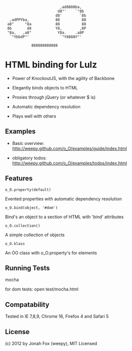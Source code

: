 ```
                         ,ad8888ba,            
                        d8"'    `"8b           
                       d8'        `8b     
  ,adPPYba,            88          88          
 a8"     "8a           88          88     
 8b       d8           Y8,        ,8P          
 "8a,   ,a8"            Y8a.    .a8P           
  `"YbbdP"'              `"Y8888Y"'            

            888888888888                       
```           
           
HTML binding for Lulz 
========

* Power of KnockoutJS, with the agility of Backbone

* Elegantly binds objects to HTML

* Proxies through jQuery (or whatever $ is)

* Automatic dependency resolution

* Plays well with others



Examples
--------

* Basic overview: http://weepy.github.com/o_O/examples/guide/index.html

* obligatory todos: http://weepy.github.com/o_O/examples/todos/index.html

Features
--------

<code>o_O.property(default)</code>
  
Evented properties with automatic dependency resolution

<code>o_O.bind(object, '#dom')</code>
  
Bind's an object to a section of HTML with 'bind' attributes

<code>o_O.collection()</code>
  
A simple collection of objects

<code>o_O.klass</code>
  
An OO class with o_O.property's for elements


Running Tests
-------------

mocha

for dom tests: open test/mocha.html

Compatability
-------------

Tested in IE 7,8,9, Chrome 16, Firefox 4 and Safari 5


License
-------

(c) 2012 by Jonah Fox (weepy), MIT Licensed